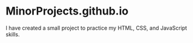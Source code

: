 # MinorProjects.github.io
I have created a small project to practice my HTML, CSS, and JavaScript skills.

